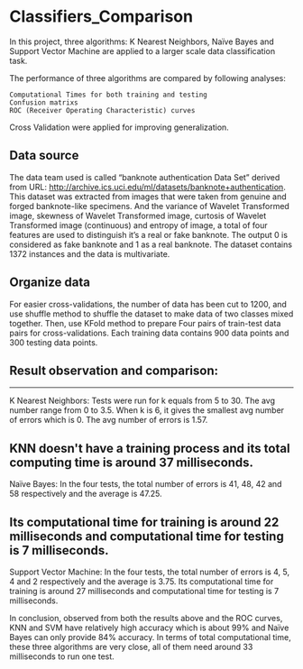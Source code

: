 # Classifiers_Comparison

In this project, three algorithms: K Nearest Neighbors, Naïve Bayes and Support Vector Machine are applied to a larger scale data classification task. 

The performance of three algorithms are compared by following analyses:

    Computational Times for both training and testing
    Confusion matrixs
    ROC (Receiver Operating Characteristic) curves

Cross Validation were applied for improving generalization.


## Data source

The data team used is called “banknote authentication Data Set” derived from URL: http://archive.ics.uci.edu/ml/datasets/banknote+authentication. This dataset was extracted from images that were taken from genuine and forged banknote-like specimens. And the variance of Wavelet Transformed image, skewness of Wavelet Transformed image, curtosis of Wavelet Transformed image (continuous) and entropy of image, a total of four features are used to distinguish it’s a real or fake banknote. The output 0 is considered as fake banknote and 1 as a real banknote. The dataset contains 1372 instances and the data is multivariate. 

## Organize data 
For easier cross-validations, the number of data has been cut to 1200, and use shuffle method to shuffle the dataset to make data of two classes mixed together. Then, use KFold method to prepare Four pairs of train-test data pairs for cross-validations. Each training data contains 900 data points and 300 testing data points.


## Result observation and comparison:

---
K Nearest Neighbors:
Tests were run for k equals from 5 to 30. The avg number range from 0 to 3.5. When k is 6, it gives the smallest avg number of errors which is 0. The avg number of errors is 1.57.

KNN doesn't have a training process and its total computing time is around 37 milliseconds.
---
Naïve Bayes:
In the four tests, the total number of errors is 41, 48, 42 and 58 respectively and the average is 47.25. 

Its computational time for training is around 22 milliseconds and computational time for testing is 7 milliseconds.
---
Support Vector Machine:
In the four tests, the total number of errors is 4, 5, 4 and 2 respectively and the average is 3.75. 
Its computational time for training is around 27 milliseconds and computational time for testing is 7 milliseconds.

In conclusion, observed from both the results above and the ROC curves, KNN and SVM have relatively high accuracy which is about 99% and Naïve Bayes can only provide 84% accuracy. In terms of total computational time, these three algorithms are very close, all of them need around 33 milliseconds to run one test.